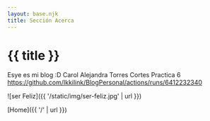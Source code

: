 ```yaml
---
layout: base.njk
title: Sección Acerca
---
```


# {{ title }}

Esye es mi blog :D
Carol Alejandra Torres Cortes
Practica 6
https://github.com/Ikkilink/BlogPersonal/actions/runs/6412232340

![ser Feliz]({{ '/static/img/ser-feliz.jpg' | url }})

[Home]({{ '/' | url }})
